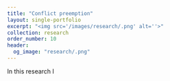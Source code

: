 ```yaml
---
title: "Conflict preemption"
layout: single-portfolio
excerpt: "<img src='/images/research/.png' alt=''>"
collection: research
order_number: 10
header: 
  og_image: "research/.png"
---
```


In this research I 